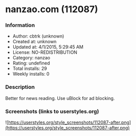 # nanzao.com (112087)

### Information
- Author: cbtrk (unknown)
- Created at: unknown
- Updated at: 4/1/2015, 5:29:45 AM
- License: NO-REDISTRIBUTION
- Category: nanzao
- Rating: undefined
- Total installs: 29
- Weekly installs: 0


### Description
Better for news reading.  Use uBlock for ad blocking.


### Screenshots (links to userstyles.org)
![https://userstyles.org/style_screenshots/112087-after.png](https://userstyles.org/style_screenshots/112087-after.png)


